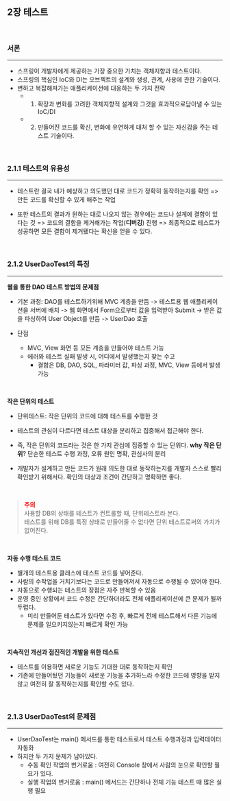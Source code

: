 
## 2장 테스트 
<br>

### 서론
---

- 스프링이 개발자에게 제공하는 가장 중요한 가치는 객체지향과 테스트이다.
- 스프링의 핵심인 IoC와 DI는 오브젝트의 설계와 생성, 관계, 사용에 관한 기술이다. 
- 변하고 복잡해져가는 애플리케이션에 대응하는 두 가지 전략	
  - 1. 확장과 변화를 고려한 객체지향적 설계와 그것을 효과적으로담아낼 수 있는 IoC/DI
  - 2. 만들어진 코드를 확신, 변화에 유연하게 대처 할 수 있는 자신감을 주는 테스트 기술이다.
 
<br>

### 2.1.1 테스트의 유용성
---

- 테스트란 결국 내가 예상하고 의도했던 대로 코드가 정확히 동작하는지를 확인 
=> 만든 코드를 확신할 수 있게 해주는 작업

- 또한 테스트의 결과가 원하는 대로 나오지 않는 경우에는 코드나 설계에 결함이 있다는 것
=> 코드의 결함을 제거해가는 작업(**디버깅**) 진행 
=> 최종적으로 테스트가 성공하면 모든 결함이 제거됐다는 확신을 얻을 수 있다.

<br>

### 2.1.2 UserDaoTest의 특징
---

**웹을 통한 DAO 테스트 방법의 문제점**

- 기본 과정: DAO를 테스트하기위해 MVC 계층을 만듬 -> 테스트용 웹 애플리케이션을 서버에 배치 -> 웹 화면에서 Form으로부터 값을 입력받아 Submit -> 받은 값을 파싱하여 User Object를 만듬 -> UserDao 호출

- 단점
  - MVC, View 화면 등 모든 계층을 만들어야 테스트 가능
  - 에러와 테스트 실패 발생 시, 어디에서 발생했는지 찾는 수고
    - 결함은 DB, DAO, SQL, 파라미터 값, 파싱 과정, MVC, View 등에서 발생 가능
<br>

**작은 단위의 테스트**

- 단위테스트: 작은 단위의 코드에 대해 테스트를 수행한 것
- 테스트의 관심이 다르다면 테스트 대상을 분리하고 집중해서 접근해야 한다. 
- 즉, 작은 단위의 코드라는 것은 한 가지 관심에 집중할 수 있는 단위다.
**why 작은 단위**? 단순한 테스트 수행 과정, 오류 원인 명확, 관심사의 분리

- 개발자가 설계하고 만든 코드가 원래 의도한 대로 동작하는지를 개발자 스스로 빨리 확인받기 위해서다. 확인의 대상과 조건이 간단하고 명확하면 좋다.
<br>

> **<span style="color:red">주의</span>**<br>
>사용할 DB의 상태를 테스트가 컨트롤할 때, 단위테스트라 본다. <br>
>테스트를 위해 DB를 특정 상태로 만들어줄 수 없다면 단위 테스트로써의 가치가 없어진다. 

<br>

**자동 수행 테스트 코드**

- 별개의 테스트용 클래스에 테스트 코드를 넣어준다. 
- 사람의 수작업을 거치기보다는 코드로 만들어져서 자동으로 수행될 수 있어야 한다.
- 자동으로 수행되는 테스트의 장점은 자주 반복할 수 있음
- 운영 중인 상황에서 코드 수정은 간단하더라도 전체 애플리케이션에 큰 문제가 될까 두렵다.
  - 미리 만들어둔 테스트가 있다면 수정 후, 빠르게 전체 테스트해서 다른 기능에 문제를 일으키지않는지 빠르게 확인 가능

<br>

**지속적인 개선과 점진적인 개발을 위한 테스트**

- 테스트를 이용하면 새로운 기능도 기대한 대로 동작하는지 확인
- 기존에 만들어뒀던 기능들이 새로운 기능을 추가하느라 수정한 코드에 영향을 받지 않고 여전히 잘 동작하는지를 확인할 수도 있다.

<br>

### 2.1.3 UserDaoTest의 문제점
---

- UserDaoTest는 main() 메서드를 통한 테스트로서 테스트 수행과정과 입력데이터 자동화
- 하지만 두 가지 문제가 남아있다.
  - 수동 확인 작업의 번거로움 : 여전히 Console 창에서 사람의 눈으로 확인할 필요가 있다.   
  - 실행 작업의 번거로움 : main() 메서드는 간단하나 전체 기능 테스트 때 많은 실행 필요
 
